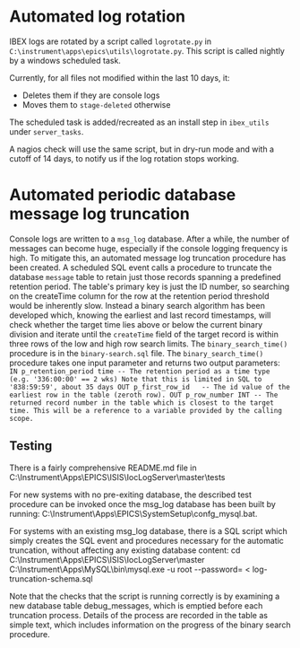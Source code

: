 # Automated log rotation

IBEX logs are rotated by a script called `logrotate.py` in `C:\instrument\apps\epics\utils\logrotate.py`. This script is called nightly by a windows scheduled task. 

Currently, for all files not modified within the last 10 days, it:
- Deletes them if they are console logs
- Moves them to `stage-deleted` otherwise


The scheduled task is added/recreated as an install step in `ibex_utils` under `server_tasks`.

A nagios check will use the same script, but in dry-run mode and with a cutoff of 14 days, to notify us if the log rotation stops working.


# Automated periodic database message log truncation
Console logs are written to a `msg_log` database. After a while, the number of messages can become huge, especially if the console logging frequency is high. To mitigate this, an automated message log truncation procedure has been created. A scheduled SQL event calls a procedure to truncate the database `message` table to retain just those records spanning a predefined retention period.
The table's primary key is just the ID number, so searching on the createTime column for the row at the retention period threshold would be inherently slow. Instead a binary search algorithm has been developed which, knowing the earliest and last record timestamps, will check whether the target time lies above or below the current binary division and iterate until the `createTime` field of the target record is within three rows of the low and high row search limits. The `binary_search_time()` procedure is in the `binary-search.sql` file.
The `binary_search_time()` procedure takes one input parameter and returns two output parameters:
`    IN p_retention_period time -- The retention period as a time type (e.g. '336:00:00' == 2 wks) Note that this is limited in SQL to '838:59:59', about 35 days
    OUT p_first_row_id   -- The id value of the earliest row in the table (zeroth row).
    OUT p_row_number INT -- The returned record number in the table which is closest to the target time.
 			    This will be a reference to a variable provided by the calling scope.`


## Testing
There is a fairly comprehensive README.md file in C:\Instrument\Apps\EPICS\ISIS\IocLogServer\master\tests

For new systems with no pre-exiting database, the described test procedure can be invoked once the msg_log database has been built by running: C:\Instrument\Apps\EPICS\SystemSetup\confg_mysql.bat.

For systems with an existing msg_log database, there is a SQL script which simply creates the SQL event and procedures necessary for the automatic truncation, without affecting any existing database content:
cd C:\Instrument\Apps\EPICS\ISIS\IocLogServer\master
C:\Instrument\Apps\MySQL\bin\mysql.exe -u root --password=<db root password> < log-truncation-schema.sql

Note that the checks that the script is running correctly is by examining a new database table debug_messages, which is emptied before each truncation process. Details of the process are recorded in the table as simple text, which includes information on the progress of the binary search procedure.